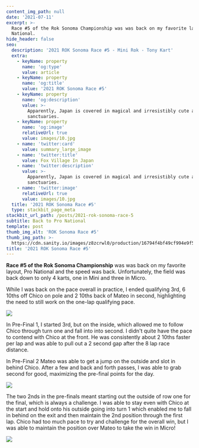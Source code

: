 ```yaml
---
content_img_path: null
date: '2021-07-11'
excerpt: >-
  Race #5 of the Rok Sonoma Championship was was back on my favorite layout, Pro
  National.
hide_header: false
seo:
  description: '2021 ROK Sonoma Race #5 - Mini Rok - Tony Kart'
  extra:
    - keyName: property
      name: 'og:type'
      value: article
    - keyName: property
      name: 'og:title'
      value: '2021 ROK Sonoma Race #5'
    - keyName: property
      name: 'og:description'
      value: >-
        Apparently, Japan is covered in magical and irresistibly cute animal
        sanctuaries.
    - keyName: property
      name: 'og:image'
      relativeUrl: true
      value: images/10.jpg
    - name: 'twitter:card'
      value: summary_large_image
    - name: 'twitter:title'
      value: Fox Village In Japan
    - name: 'twitter:description'
      value: >-
        Apparently, Japan is covered in magical and irresistibly cute animal
        sanctuaries.
    - name: 'twitter:image'
      relativeUrl: true
      value: images/10.jpg
  title: '2021 ROK Sonoma Race #5'
  type: stackbit_page_meta
stackbit_url_path: /posts/2021-rok-sonoma-race-5
subtitle: Back to Pro National
template: post
thumb_img_alt: 'ROK Sonoma Race #5'
thumb_img_path: >-
  https://cdn.sanity.io/images/z8zcrwl0/production/16794f4bf49cf994e9f5d71f1838cb6c9c097d64-4697x3131.jpg
title: '2021 ROK Sonoma Race #5'
---
```

**Race #5 of the Rok Sonoma Championship** was was back on my favorite layout, Pro National and the speed was back. Unfortunately, the field was back down to only 4 karts, one in Mini and three in Micro.

While I was back on the pace overall in practice, I ended qualifying 3rd, 6 10ths off Chico on pole and 2 10ths back of Mateo in second, highlighting the need to still work on the one-lap qualifying pace.

![](https://cdn.sanity.io/images/z8zcrwl0/production/16794f4bf49cf994e9f5d71f1838cb6c9c097d64-4697x3131.jpg)

In Pre-Final 1, I started 3rd, but on the inside, which allowed me to follow Chico through turn one and fall into into second.  I didn't quite have the pace to contend with Chico at the front.  He was consistently about 2 10ths faster per lap and was able to pull out a 2 second gap after the 8 lap race distance.

In Pre-Final 2 Mateo was able to get a jump on the outside and slot in behind Chico.   After a few and back and forth passes, I was able to grab second for good, maximizing the pre-final points for the day.

![](https://cdn.sanity.io/images/z8zcrwl0/production/2a57f8a931303726df46e77e174a9c118ee0aa6c-4197x2798.jpg)
  
The two 2nds in the pre-finals meant starting out the outside of row one for the final, which is always a challenge.  I was able to stay even with Chico at the start and hold onto his outside going into turn 1 which enabled me to fall in behind on the exit and then maintain the 2nd position through the first lap. Chico had too much pace to try and challenge for the overall win, but I was able to maintain the position over Mateo to take the win in Micro!

![](https://cdn.sanity.io/images/z8zcrwl0/production/e6cb802543366074665ce71d10fbab91930a3719-4032x3024.jpg)


